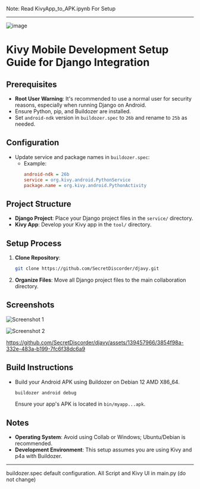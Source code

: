 Note: Read KivyApp_to_APK.ipynb For Setup

---

![image](https://github.com/SecretDiscorder/djavy/assets/139457966/bce29793-c9aa-408c-baa5-eea8d47af212)


# Kivy Mobile Development Setup Guide for Django Integration

## Prerequisites

- **Root User Warning**: It's recommended to use a normal user for security reasons, especially when running Django on Android.
- Ensure Python, pip, and Buildozer are installed.
- Set `android-ndk` version in `buildozer.spec` to `26b` and rename to `25b` as needed.

## Configuration

- Update service and package names in `buildozer.spec`:
  - Example:
    ```ini
    android-ndk = 26b
    service = org.kivy.android.PythonService
    package.name = org.kivy.android.PythonActivity
    ```

## Project Structure

- **Django Project**: Place your Django project files in the `service/` directory.
- **Kivy App**: Develop your Kivy app in the `tool/` directory.

## Setup Process

1. **Clone Repository**: 
   ```bash
   git clone https://github.com/SecretDiscorder/djavy.git
   ```

2. **Organize Files**: 
   Move all Django project files to the main collaboration directory.

## Screenshots

![Screenshot 1](https://github.com/SecretDiscorder/djavy/assets/139457966/d192a606-b0ba-4244-84bf-6157f881608a)

![Screenshot 2](https://github.com/SecretDiscorder/djavy/assets/139457966/c15e8f9e-db3c-4d54-a4d3-aff8b9916ffb)


https://github.com/SecretDiscorder/djavy/assets/139457966/3854f98a-332e-483a-b199-7fc6f38dc6a9


## Build Instructions

- Build your Android APK using Buildozer on Debian 12 AMD X86_64.

   ```bash
   buildozer android debug
   ```

   Ensure your app's APK is located in `bin/myapp...apk`. 

## Notes

- **Operating System**: Avoid using Collab or Windows; Ubuntu/Debian is recommended.
- **Development Environment**: This setup assumes you are using Kivy and p4a with Buildozer.

---

buildozer.spec default configuration. All Script and Kivy UI in main.py (do not change)
